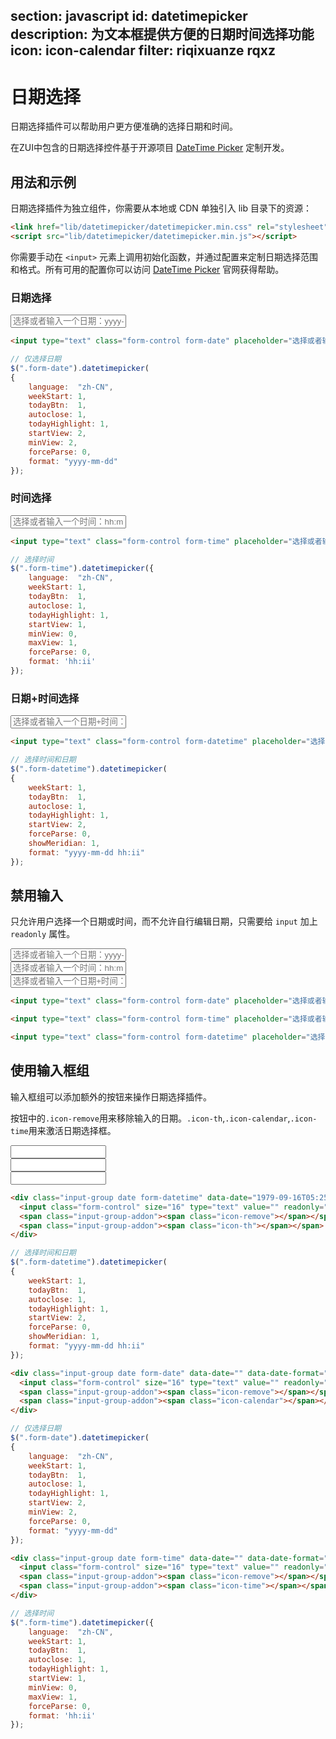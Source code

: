 ﻿section: javascript
id: datetimepicker
description: 为文本框提供方便的日期时间选择功能
icon: icon-calendar
filter: riqixuanze rqxz
---

# 日期选择

日期选择插件可以帮助用户更方便准确的选择日期和时间。

在ZUI中包含的日期选择控件基于开源项目 [DateTime Picker](http://www.malot.fr/bootstrap-datetimepicker/) 定制开发。

## 用法和示例

日期选择插件为独立组件，你需要从本地或 CDN 单独引入 lib 目录下的资源：

```html
<link href="lib/datetimepicker/datetimepicker.min.css" rel="stylesheet">
<script src="lib/datetimepicker/datetimepicker.min.js"></script>
```

你需要手动在 `<input>` 元素上调用初始化函数，并通过配置来定制日期选择范围和格式。所有可用的配置你可以访问 [DateTime Picker](http://www.malot.fr/bootstrap-datetimepicker/) 官网获得帮助。

### 日期选择

<div class="example">
  <input type="text" class="form-control form-date" placeholder="选择或者输入一个日期：yyyy-MM-dd">
</div>

```html
<input type="text" class="form-control form-date" placeholder="选择或者输入一个日期：yyyy-MM-dd">
```

```js
// 仅选择日期
$(".form-date").datetimepicker(
{
    language:  "zh-CN",
    weekStart: 1,
    todayBtn:  1,
    autoclose: 1,
    todayHighlight: 1,
    startView: 2,
    minView: 2,
    forceParse: 0,
    format: "yyyy-mm-dd"
});
```

### 时间选择

<div class="example">
  <input type="text" class="form-control form-time" placeholder="选择或者输入一个时间：hh:mm">
</div>

```html
<input type="text" class="form-control form-time" placeholder="选择或者输入一个时间：hh:mm">
```

```js
// 选择时间
$(".form-time").datetimepicker({
    language:  "zh-CN",
    weekStart: 1,
    todayBtn:  1,
    autoclose: 1,
    todayHighlight: 1,
    startView: 1,
    minView: 0,
    maxView: 1,
    forceParse: 0,
    format: 'hh:ii'
});
```

### 日期+时间选择

<div class="example">
  <input type="text" class="form-control form-datetime" placeholder="选择或者输入一个日期+时间：yyyy-MM-dd hh:mm">
</div>

```html
<input type="text" class="form-control form-datetime" placeholder="选择或者输入一个日期+时间：yyyy-MM-dd hh:mm">
```

```js
// 选择时间和日期
$(".form-datetime").datetimepicker(
{
    weekStart: 1,
    todayBtn:  1,
    autoclose: 1,
    todayHighlight: 1,
    startView: 2,
    forceParse: 0,
    showMeridian: 1,
    format: "yyyy-mm-dd hh:ii"
});
```

## 禁用输入

只允许用户选择一个日期或时间，而不允许自行编辑日期，只需要给 `input` 加上 `readonly` 属性。

<div class="example">
  <div class="row">
    <div class="col-md-4"><input type="text" class="form-control form-date" placeholder="选择或者输入一个日期：yyyy-MM-dd" readonly="readonly"></div>
    <div class="col-md-4"><input type="text" class="form-control form-time" placeholder="选择或者输入一个时间：hh:mm" readonly="readonly"></div>
    <div class="col-md-4"><input type="text" class="form-control form-datetime" placeholder="选择或者输入一个日期+时间：yyyy-MM-dd hh:mm" readonly="readonly"></div>
  </div>
</div>

```html
<input type="text" class="form-control form-date" placeholder="选择或者输入一个日期：yyyy-MM-dd" readonly="readonly">
```

```html
<input type="text" class="form-control form-time" placeholder="选择或者输入一个时间：hh:mm" readonly="readonly">
```

```html
<input type="text" class="form-control form-datetime" placeholder="选择或者输入一个日期+时间：yyyy-MM-dd hh:mm" readonly="readonly">
```

## 使用输入框组

输入框组可以添加额外的按钮来操作日期选择插件。

按钮中的`.icon-remove`用来移除输入的日期。`.icon-th`,`.icon-calendar`,`.icon-time`用来激活日期选择框。

<div class="example">
  <div class="row">
    <div class="col-md-4">
      <div class="input-group date form-datetime" data-date="1979-09-16T05:25:07Z" data-date-format="dd MM yyyy - HH:ii p" data-link-field="dtp_input1">
        <input class="form-control" size="16" type="text" value="" readonly="">
        <span class="input-group-addon"><span class="icon-remove"></span></span>
        <span class="input-group-addon"><span class="icon-th"></span></span>
      </div>
    </div>
    <div class="col-md-4">
      <div class="input-group date form-date" data-date="" data-date-format="dd MM yyyy" data-link-field="dtp_input2" data-link-format="yyyy-mm-dd">
        <input class="form-control" size="16" type="text" value="" readonly="">
        <span class="input-group-addon"><span class="icon-remove"></span></span>
        <span class="input-group-addon"><span class="icon-calendar"></span></span>
      </div>
    </div>
    <div class="col-md-4">
      <div class="input-group date form-time" data-date="" data-date-format="hh:ii" data-link-field="dtp_input3" data-link-format="hh:ii">
        <input class="form-control" size="16" type="text" value="" readonly="">
        <span class="input-group-addon"><span class="icon-remove"></span></span>
        <span class="input-group-addon"><span class="icon-time"></span></span>
      </div>
    </div>
  </div>
</div>

```html
<div class="input-group date form-datetime" data-date="1979-09-16T05:25:07Z" data-date-format="dd MM yyyy - HH:ii p" data-link-field="dtp_input1">
  <input class="form-control" size="16" type="text" value="" readonly="">
  <span class="input-group-addon"><span class="icon-remove"></span></span>
  <span class="input-group-addon"><span class="icon-th"></span></span>
</div>
```

```js
// 选择时间和日期
$(".form-datetime").datetimepicker(
{
    weekStart: 1,
    todayBtn:  1,
    autoclose: 1,
    todayHighlight: 1,
    startView: 2,
    forceParse: 0,
    showMeridian: 1,
    format: "yyyy-mm-dd hh:ii"
});
```

```html
<div class="input-group date form-date" data-date="" data-date-format="dd MM yyyy" data-link-field="dtp_input2" data-link-format="yyyy-mm-dd">
  <input class="form-control" size="16" type="text" value="" readonly="">
  <span class="input-group-addon"><span class="icon-remove"></span></span>
  <span class="input-group-addon"><span class="icon-calendar"></span></span>
</div>
```

```js
// 仅选择日期
$(".form-date").datetimepicker(
{
    language:  "zh-CN",
    weekStart: 1,
    todayBtn:  1,
    autoclose: 1,
    todayHighlight: 1,
    startView: 2,
    minView: 2,
    forceParse: 0,
    format: "yyyy-mm-dd"
});
```

```html
<div class="input-group date form-time" data-date="" data-date-format="hh:ii" data-link-field="dtp_input3" data-link-format="hh:ii">
  <input class="form-control" size="16" type="text" value="" readonly="">
  <span class="input-group-addon"><span class="icon-remove"></span></span>
  <span class="input-group-addon"><span class="icon-time"></span></span>
</div>
```

```js
// 选择时间
$(".form-time").datetimepicker({
    language:  "zh-CN",
    weekStart: 1,
    todayBtn:  1,
    autoclose: 1,
    todayHighlight: 1,
    startView: 1,
    minView: 0,
    maxView: 1,
    forceParse: 0,
    format: 'hh:ii'
});
```

<link rel="stylesheet" href="dist/lib/datetimepicker/datetimepicker.min.css">
<script>
function onPageClose() {
    if($.fn.datetimepicker) $('#pageBody').find('.form-date,.form-datetime,.form-time').datetimepicker('remove');
}
function onPageLoad() {
    onPageClose();
}
function afterPageLoad() {
    $.getScript('dist/lib/datetimepicker/datetimepicker.min.js', function() {
        if($.fn.datetimepicker) {
            $('#pageBody .form-datetime').datetimepicker({
                weekStart: 1,
                todayBtn:  1,
                autoclose: 1,
                todayHighlight: 1,
                startView: 2,
                forceParse: 0,
                showMeridian: 1,
                format: 'yyyy-mm-dd hh:ii'
            });
            $('#pageBody .form-date').datetimepicker({
                language:  'zh-CN',
                weekStart: 1,
                todayBtn:  1,
                autoclose: 1,
                todayHighlight: 1,
                startView: 2,
                minView: 2,
                forceParse: 0,
                format: 'yyyy-mm-dd'
            });
            $('#pageBody .form-time').datetimepicker({
                language:  'zh-CN',
                weekStart: 1,
                todayBtn:  1,
                autoclose: 1,
                todayHighlight: 1,
                startView: 1,
                minView: 0,
                maxView: 1,
                forceParse: 0,
                format: 'hh:ii'
            });
        }
    });
}
</script>
